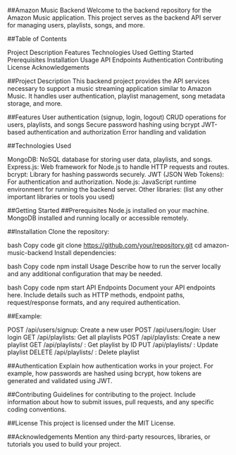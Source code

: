 ##Amazon Music Backend
Welcome to the backend repository for the Amazon Music application. This project serves as the backend API server for managing users, playlists, songs, and more.

##Table of Contents

Project Description
Features
Technologies Used
Getting Started
Prerequisites
Installation
Usage
API Endpoints
Authentication
Contributing
License
Acknowledgements

##Project Description
This backend project provides the API services necessary to support a music streaming application similar to Amazon Music. It handles user authentication, playlist management, song metadata storage, and more.

##Features
User authentication (signup, login, logout)
CRUD operations for users, playlists, and songs
Secure password hashing using bcrypt
JWT-based authentication and authorization
Error handling and validation

##Technologies Used

MongoDB: NoSQL database for storing user data, playlists, and songs.
Express.js: Web framework for Node.js to handle HTTP requests and routes.
bcrypt: Library for hashing passwords securely.
JWT (JSON Web Tokens): For authentication and authorization.
Node.js: JavaScript runtime environment for running the backend server.
Other libraries: (list any other important libraries or tools you used)

##Getting Started
##Prerequisites
Node.js installed on your machine.
MongoDB installed and running locally or accessible remotely.

##Installation
Clone the repository:

bash
Copy code
git clone https://github.com/your/repository.git
cd amazon-music-backend
Install dependencies:

bash
Copy code
npm install
Usage
Describe how to run the server locally and any additional configuration that may be needed.

bash
Copy code
npm start
API Endpoints
Document your API endpoints here. Include details such as HTTP methods, endpoint paths, request/response formats, and any required authentication.

##Example:

POST /api/users/signup: Create a new user
POST /api/users/login: User login
GET /api/playlists: Get all playlists
POST /api/playlists: Create a new playlist
GET /api/playlists/
: Get playlist by ID
PUT /api/playlists/
: Update playlist
DELETE /api/playlists/
: Delete playlist

##Authentication
Explain how authentication works in your project. For example, how passwords are hashed using bcrypt, how tokens are generated and validated using JWT.

##Contributing
Guidelines for contributing to the project. Include information about how to submit issues, pull requests, and any specific coding conventions.

##License
This project is licensed under the MIT License.

##Acknowledgements
Mention any third-party resources, libraries, or tutorials you used to build your project.
